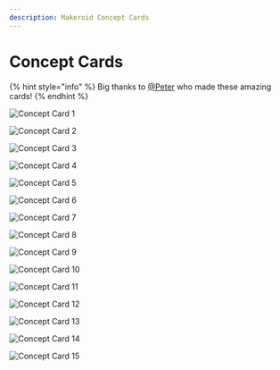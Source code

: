 ```yaml
---
description: Makeroid Concept Cards
---
```


# Concept Cards

{% hint style="info" %}
Big thanks to [@Peter](https://community.makeroid.io/u/peter/summary) who made these amazing cards!
{% endhint %}

![Concept Card 1](../../.gitbook/assets/makeroidconceptcard01.png)

![Concept Card 2](../../.gitbook/assets/makeroidconceptcard02.png)

![Concept Card 3](../../.gitbook/assets/makeroidconceptcard03.png)

![Concept Card 4](../../.gitbook/assets/makeroidconceptcard04.png)

![Concept Card 5](../../.gitbook/assets/makeroidconceptcard05.png)

![Concept Card 6](../../.gitbook/assets/makeroidconceptcard06.png)

![Concept Card 7](../../.gitbook/assets/makeroidconceptcard07.png)

![Concept Card 8](../../.gitbook/assets/makeroidconceptcard08.png)

![Concept Card 9](../../.gitbook/assets/makeroidconceptcard09.png)

![Concept Card 10](../../.gitbook/assets/makeroidconceptcard10.png)

![Concept Card 11](../../.gitbook/assets/makeroidconceptcard11.png)

![Concept Card 12](../../.gitbook/assets/makeroidconceptcard12.png)

![Concept Card 13](../../.gitbook/assets/makeroidconceptcard13.png)

![Concept Card 14](../../.gitbook/assets/makeroidconceptcard14.png)

![Concept Card 15](../../.gitbook/assets/makeroidconceptcard15.png)



